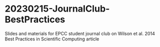 # 20230215-JournalClub-BestPractices
Slides and materials for EPCC student journal club on Wilson et al. 2014 Best Practices in Scientific Computing article
